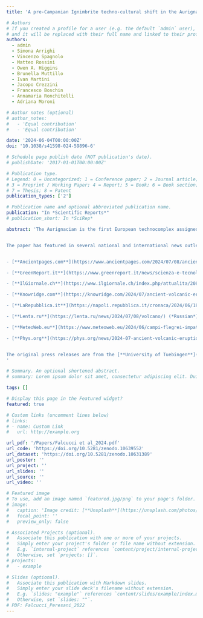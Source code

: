 ```yaml
---
title: 'A pre-Campanian Ignimbrite techno-cultural shift in the Aurignacian sequence of Grotta di Castelcivita, southern Italy'

# Authors
# If you created a profile for a user (e.g. the default `admin` user), write the username (folder name) here
# and it will be replaced with their full name and linked to their profile.
authors:
  - admin
  - Simona Arrighi
  - Vincenzo Spagnolo
  - Matteo Rossini
  - Owen A. Higgins
  - Brunella Muttillo
  - Ivan Martini
  - Jacopo Crezzini
  - Francesco Boschin
  - Annamaria Ronchitelli
  - Adriana Moroni

# Author notes (optional)
# author_notes:
#   - 'Equal contribution'
#   - 'Equal contribution'

date: '2024-06-04T00:00:00Z'
doi: '10.1038/s41598-024-59896-6'

# Schedule page publish date (NOT publication's date).
# publishDate: '2017-01-01T00:00:00Z'

# Publication type.
# Legend: 0 = Uncategorized; 1 = Conference paper; 2 = Journal article;
# 3 = Preprint / Working Paper; 4 = Report; 5 = Book; 6 = Book section;
# 7 = Thesis; 8 = Patent
publication_types: ['2']

# Publication name and optional abbreviated publication name.
publication: "In *Scientific Reports*"
# publication_short: In *SciRep*

abstract: 'The Aurignacian is the first European technocomplex assigned to Homo sapiens recognized across a wide geographic extent. Although archaeologists have identified marked chrono-cultural shifts within the Aurignacian mostly by examining the techno-typological variations of stone and osseous tools, unraveling the underlying processes driving these changes remains a significant scientific challenge. Scholars have, for instance, hypothesized that the Campanian Ignimbrite (CI) super-eruption and the climatic deterioration associated with the onset of Heinrich Event 4 had a substantial impact on European foraging groups. The technological shift from the Protoaurignacian to the Early Aurignacian is regarded as an archaeological manifestation of adaptation to changing environments. However, some of the most crucial regions and stratigraphic sequences for testing these scenarios have been overlooked. In this study, we delve into the high-resolution stratigraphic sequence of Grotta di Castelcivita in southern Italy. Here, the Uluzzian is followed by three Aurignacian layers, sealed by the eruptive units of the CI. Employing a comprehensive range of quantitative methods-encompassing attribute analysis, 3D model analysis, and geometric morphometrics-we demonstrate that the key technological feature commonly associated with the Early Aurignacian developed well before the deposition of the CI tephra. Our study provides thus the first direct evidence that the volcanic super-eruption played no role in this cultural process. Furthermore, we show that local paleo-environmental proxies do not correlate with the identified patterns of cultural continuity and discontinuity. Consequently, we propose alternative research paths to explore the role of demography and regional trajectories in the development of the Upper Paleolithic.


The paper has featured in several national and international news outlets, such as:


- [**Ancientpages.com**](https://www.ancientpages.com/2024/07/08/ancient-volcanic-eruption-was-not-a-catalyst/) (*English*)

- [**GreenReport.it**](https://www.greenreport.it/news/scienza-e-tecnologie/1055-la-grande-eruzione-dei-campi-flegrei-non-e-stata-cosi-importante-per-linnovazione-culturale) (*Italian*)

- [**IlGiornale.ch**](https://www.ilgiornale.ch/index.php/attualita/20854-nuove-ricerche-mettono-in-discussione-l-impatto-della-grande-eruzione-dei-campi-flegrei-di-40-000-anni-fa) (*Italian*)

- [**Knowridge.com**](https://knowridge.com/2024/07/ancient-volcanic-eruption-didnt-spark-early-human-cultural-changes-say-researchers//) (*English*)

- [**LaRepubblica.it**](https://napoli.repubblica.it/cronaca/2024/06/18/news/eruzione_campi_flegrei_homo_sapiens-423250144/) (*Italian*)

- [**Lenta.ru**](https://lenta.ru/news/2024/07/08/volcano/) (*Russian*)

- [**MeteoWeb.eu**](https://www.meteoweb.eu/2024/06/campi-flegrei-impatto-eruzione-homo-sapiens/1001493184/) (*Italian*)

- [**Phys.org**](https://phys.org/news/2024-07-ancient-volcanic-eruption-catalyst-early.html) (*English*)


The original press releases are from the [**University of Tuebingen**](https://uni-tuebingen.de/en/university/news-and-publications/attempto-online/newsfullview-attempto-en/article/ancient-volcanic-eruption-not-key-to-early-homo-sapiens-cultural-innovations/) in English and the [**University of Siena**](https://www.unisi.it/unisilife/eventi/nuove-ricerche-mettono-discussione-limpatto-della-grande-eruzione-Campi-Flegrei) in Italian.
'

# Summary. An optional shortened abstract.
# summary: Lorem ipsum dolor sit amet, consectetur adipiscing elit. Duis posuere tellus ac convallis placerat. Proin tincidunt magna sed ex sollicitudin condimentum.

tags: []

# Display this page in the Featured widget?
featured: true

# Custom links (uncomment lines below)
# links:
# - name: Custom Link
#   url: http://example.org

url_pdf: '/Papers/Falcucci et al_2024.pdf'
url_code: 'https://doi.org/10.5281/zenodo.10639552'
url_dataset: 'https://doi.org/10.5281/zenodo.10631389'
url_poster: ''
url_project: ''
url_slides: ''
url_source: ''
url_video: ''

# Featured image
# To use, add an image named `featured.jpg/png` to your page's folder.
# image:
#   caption: 'Image credit: [**Unsplash**](https://unsplash.com/photos/pLCdAaMFLTE)'
#   focal_point: ''
#   preview_only: false

# Associated Projects (optional).
#   Associate this publication with one or more of your projects.
#   Simply enter your project's folder or file name without extension.
#   E.g. `internal-project` references `content/project/internal-project/index.md`.
#   Otherwise, set `projects: []`.
# projects:
#   - example

# Slides (optional).
#   Associate this publication with Markdown slides.
#   Simply enter your slide deck's filename without extension.
#   E.g. `slides: "example"` references `content/slides/example/index.md`.
#   Otherwise, set `slides: ""`.
# PDF: Falcucci_Peresani_2022
---
```


